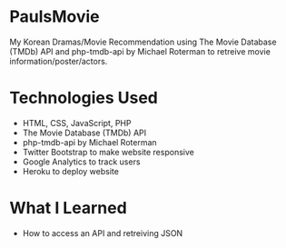 # PaulsMovie
My Korean Dramas/Movie Recommendation using The Movie Database (TMDb) API and php-tmdb-api by Michael Roterman to retreive movie information/poster/actors.

# Technologies Used

* HTML, CSS, JavaScript, PHP
* The Movie Database (TMDb) API
* php-tmdb-api by Michael Roterman
* Twitter Bootstrap to make website responsive
* Google Analytics to track users
* Heroku to deploy website

# What I Learned

* How to access an API and retreiving JSON
